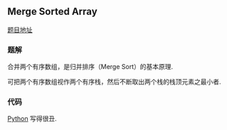 ## Merge Sorted Array

[题目地址](https://oj.leetcode.com/problems/merge-sorted-array/)

### 题解

合并两个有序数组，是归并排序（Merge Sort）的基本原理.

可把两个有序数组视作两个有序栈，然后不断取出两个栈的栈顶元素之最小者.

### 代码

[Python](./sol.py) 写得很丑.
